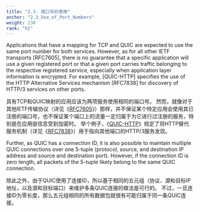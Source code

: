 ```yaml
---
title: "2.3. 端口号的使用"
anchor: "2.3_Use_of_Port_Numbers"
weight: 230
rank: "h2"
---
```


Applications that have a mapping for TCP and QUIC are expected to use the same port number for both services. However, as for all other IETF transports [RFC7605], there is no guarantee that a specific application will use a given registered port or that a given port carries traffic belonging to the respective registered service, especially when application layer information is encrypted. For example, [QUIC-HTTP] specifies the use of the HTTP Alternative Services mechanism [RFC7838] for discovery of HTTP/3 services on other ports.

具有TCP和QUIC映射的应用应该为两项服务使用相同的端口号。
然而，就像对于其他IETF传输协议（详见《[RFC7605](https://www.rfc-editor.org/info/rfc7605)》）那样，并不保证某个特定应用会使用其已注册的端口号，也不保证某个端口上的流量一定归属于为它进行过注册的服务，特别是在应用层信息受到加密时。
举个例子，《[QUIC-HTTP](../RFC9114_Chinese_Simplified)》规定了将HTTP替代服务机制（详见《[RFC7838](https://www.rfc-editor.org/info/rfc7838)》）用于指向其他端口的HTTP/3服务发现。

Further, as QUIC has a connection ID, it is also possible to maintain multiple QUIC connections over one 5-tuple (protocol, source, and destination IP address and source and destination port). However, if the connection ID is zero length, all packets of the 5-tuple likely belong to the same QUIC connection.

除此之外，由于QUIC使用了连接ID，所以基于相同的五元组（协议、源和目标IP地址，以及源和目标端口）来维护多条QUIC连接的做法是可行的。
不过，一旦连接ID为零长度，那么五元组相同的所有数据包就很有可能归属于同一条QUIC连接。
